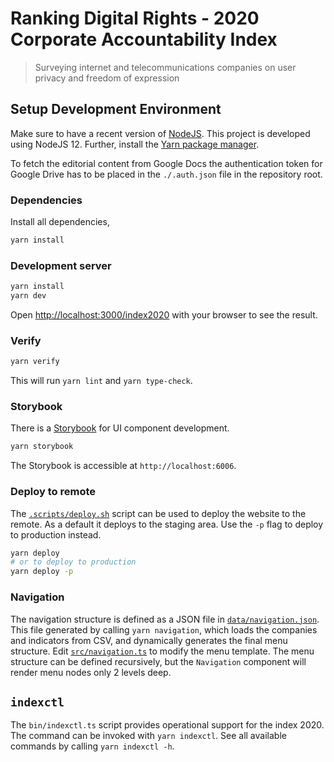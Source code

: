 # Ranking Digital Rights - 2020 Corporate Accountability Index

> Surveying internet and telecommunications companies on user privacy and freedom of expression

## Setup Development Environment

Make sure to have a recent version of [NodeJS](https://nodejs.org). This project is developed using NodeJS 12. Further, install the [Yarn package manager](https://yarnpkg.com/).

To fetch the editorial content from Google Docs the authentication token for Google Drive has to be placed in the `./.auth.json` file in the repository root.

### Dependencies

Install all dependencies,

```sh
yarn install
```

### Development server

```sh
yarn install
yarn dev
```

Open [http://localhost:3000/index2020](http://localhost:3000/index2020) with your browser to see the result.

### Verify

```sh
yarn verify
```

This will run `yarn lint` and `yarn type-check`.

### Storybook

There is a [Storybook](https://storybook.js.org/) for UI component development.

```sh
yarn storybook
```

The Storybook is accessible at `http://localhost:6006`.

### Deploy to remote

The [`.scripts/deploy.sh`](.scripts/deploy.sh) script can be used to deploy the website to the remote. As a default it deploys to the staging area. Use the `-p` flag to deploy to production instead.

```sh
yarn deploy
# or to deploy to production
yarn deploy -p
```

### Navigation

The navigation structure is defined as a JSON file in [`data/navigation.json`](data/navigation.json). This file generated by calling `yarn navigation`, which loads the companies and indicators from CSV, and dynamically generates the final menu structure. Edit [`src/navigation.ts`](src/navigation.ts) to modify the menu template. The menu structure can be defined recursively, but the `Navigation` component will render menu nodes only 2 levels deep.

## `indexctl`

The `bin/indexctl.ts` script provides operational support for the index 2020. The command can be invoked with `yarn indexctl`. See all available commands by calling `yarn indexctl -h`.
